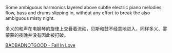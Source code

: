 Some ambiguous harmonics layered above subtle electric piano melodies flow, bass and drums slipping in, without any effort to break the also ambiguous misty night. 

多义的和声在电钢琴的旋律上交叠着流动，贝斯和鼓不经意地进入，同样多义、雾蒙蒙的夜晚并没有因此被打破。

[BADBADNOTGOOD - Fall In Love](https://badbadnotgoodofficial.bandcamp.com/track/fall-in-love)